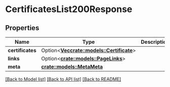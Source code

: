 # CertificatesList200Response

## Properties

Name | Type | Description | Notes
------------ | ------------- | ------------- | -------------
**certificates** | Option<[**Vec<crate::models::Certificate>**](certificate.md)> |  | [optional]
**links** | Option<[**crate::models::PageLinks**](page_links.md)> |  | [optional]
**meta** | [**crate::models::MetaMeta**](meta_meta.md) |  | 

[[Back to Model list]](../README.md#documentation-for-models) [[Back to API list]](../README.md#documentation-for-api-endpoints) [[Back to README]](../README.md)



